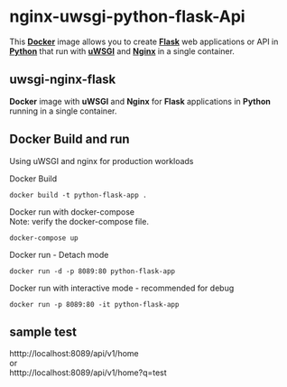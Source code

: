 # nginx-uwsgi-python-flask-Api

This [**Docker**](https://www.docker.com/) image allows you to create [**Flask**](http://flask.pocoo.org/) web applications or API in [**Python**](https://www.python.org/) that run with [**uWSGI**](https://uwsgi-docs.readthedocs.org/en/latest/) and [**Nginx**](http://nginx.org/en/) in a single container.

## uwsgi-nginx-flask
**Docker** image with **uWSGI** and **Nginx** for **Flask** applications in **Python** running in a single container. 

## Docker Build and run
Using uWSGI and nginx for production workloads

Docker Build
```
docker build -t python-flask-app .
```

Docker run with docker-compose <br />
Note: verify the docker-compose file.
```
docker-compose up
```

Docker run - Detach mode
```
docker run -d -p 8089:80 python-flask-app 
```

Docker run with interactive mode - recommended for debug
```
docker run -p 8089:80 -it python-flask-app  
```

## sample test
htttp://localhost:8089/api/v1/home <br />
or <br />
htttp://localhost:8089/api/v1/home?q=test
